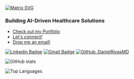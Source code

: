 [![Matrix SVG](https://raw.githubusercontent.com/rodrigograca31/rodrigograca31/master/matrix.svg)](https://www.youtube.com/watch?v=SDkAGkd4NLc) 


### Building AI-Driven Healthcare Solutions

- [Check out my Portfolio](https://DanielRivasMD.github.io/)
- [Let's connect!][linkedin]
- [Drop me an email!][email]


[![Linkedin Badge](https://img.shields.io/badge/-DanielRivasMD-blue?style=flat-square&logo=Linkedin&logoColor=white&link=https://www.linkedin.com/in/daniel-rivas-b6306917b//)](https://www.linkedin.com/in/daniel-rivas-b6306917b//)
[![Gmail Badge](https://img.shields.io/badge/-danielrivasmd@gmail.com-c14438?style=flat-square&logo=Gmail&logoColor=white&link=mailto:danielrivasmd@gmail.com)](mailto:danielrivasmd@gmail.com) 
[![GitHub: DanielRivasMD](https://img.shields.io/github/followers/DanielRivasMD?label=follow&style=social)](https://github.com/DanielRivasMD)
<!-- [![Gitlab: DanielRivasMD](https://img.shields.io/badge/-Gitlab-gray?style=flat-square&logo=gitlab&logoColor=white&link=https://gitlab.com/DanielRivasMD)](https://gitlab.com/DanielRivasMD) -->
<!-- [![BitBucket: DanielRivasMD](https://img.shields.io/badge/-BitBucket-gray?style=flat-square&log=bitbucket&logoColor=white&link=https://bitbucket.org/danielrivasmd)](https://bitbucket.org/danielrivasmd) -->

![GitHub stats](https://github-readme-stats.vercel.app/api?username=DanielRivasMD&show_icons=true&count_private=true&theme=transparent) 

![Top Languages](https://github-readme-stats.vercel.app/api/top-langs/?username=DanielRivasMD&show_icons=true&count_private=true&theme=transparent)


<!--[website]: -->
[linkedin]: https://www.linkedin.com/in/daniel-rivas-b6306917b/
[email]: mailto:danielrivasmd@gmail.com
